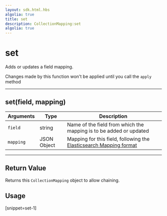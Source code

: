 ```yaml
---
layout: sdk.html.hbs
algolia: true
title: set
description: CollectionMapping:set
algolia: true
---
```

  

# set
Adds or updates a field mapping.

<aside class="notice">
Changes made by this function won't be applied until you call the <code>apply</code> method
</aside>

---

## set(field, mapping)

| Arguments | Type | Description |
|---------------|---------|----------------------------------------|
| ``field`` | string | Name of the field from which the mapping is to be added or updated |
| ``mapping`` | JSON Object | Mapping for this field, following the [Elasticsearch Mapping format](https://www.elastic.co/guide/en/elasticsearch/reference/5.x/mapping.html)

---

## Return Value

Returns this `CollectionMapping` object to allow chaining.

## Usage

[snippet=set-1]

